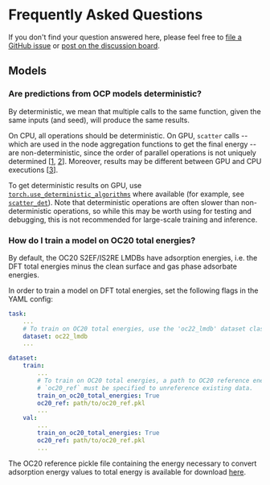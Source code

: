 # Frequently Asked Questions

If you don't find your question answered here, please feel free to [file a GitHub issue](https://github.com/open-catalyst-project/ocp/issues) or [post on the discussion board](https://discuss.opencatalystproject.org/).

## Models

### Are predictions from OCP models deterministic?

By deterministic, we mean that multiple calls to the same function, given
the same inputs (and seed), will produce the same results.

On CPU, all operations should be deterministic. On GPU, `scatter` calls -- which
are used in the node aggregation functions to get the final energy --
are non-deterministic, since the order of parallel operations is not uniquely
determined [[1](https://pytorch.org/docs/stable/generated/torch.Tensor.scatter_.html),
[2](https://pytorch-scatter.readthedocs.io/en/latest/functions/scatter.html)].
Moreover, results may be different between GPU and CPU
executions [[3](https://pytorch.org/docs/stable/notes/randomness.html)].

To get deterministic results on GPU, use [`torch.use_deterministic_algorithms`](https://pytorch.org/docs/stable/generated/torch.use_deterministic_algorithms.html#torch.use_deterministic_algorithms)
where available (for example, see [`scatter_det`](https://github.com/Open-Catalyst-Project/ocp/blob/main/ocpmodels/common/utils.py#L1112)). Note that deterministic operations are often slower
than non-deterministic operations, so while this may be worth using for testing
and debugging, this is not recommended for large-scale training and inference.

### How do I train a model on OC20 total energies?

By default, the OC20 S2EF/IS2RE LMDBs have adsorption energies, i.e. the DFT
total energies minus the clean surface and gas phase adsorbate energies.

In order to train a model on DFT total energies, set the following flags in the
YAML config:

```yaml
task:
    ...
    # To train on OC20 total energies, use the 'oc22_lmdb' dataset class.
    dataset: oc22_lmdb
    ...

dataset:
    train:
        ...
        # To train on OC20 total energies, a path to OC20 reference energies
        # `oc20_ref` must be specified to unreference existing data.
        train_on_oc20_total_energies: True
        oc20_ref: path/to/oc20_ref.pkl
        ...
    val:
        ...
        train_on_oc20_total_energies: True
        oc20_ref: path/to/oc20_ref.pkl
        ...
```

The OC20 reference pickle file containing the energy necessary to convert
adsorption energy values to total energy is available for download
[here](https://github.com/Open-Catalyst-Project/ocp/blob/main/DATASET.md#oc20-reference-information).
